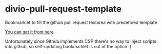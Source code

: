 divio-pull-request-template
===========================

Bookmarklet to fill the github pull request textarea with predefined template

[You can get it from here](https://vxsx.github.io/divio-pull-request-template/)

Unfortunately since Github implements CSP there's no way to inject scripts into github, so self-updating bookmarklet is out of the option :(
